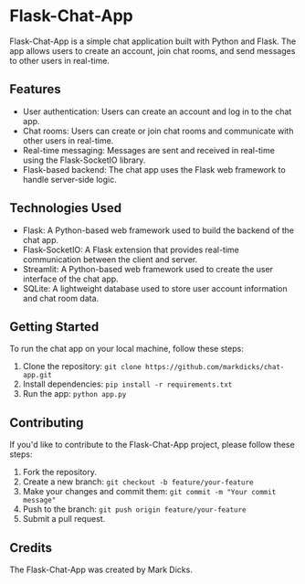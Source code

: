 # Flask-Chat-App

Flask-Chat-App is a simple chat application built with Python and Flask. The app allows users to create an account, join chat rooms, and send messages to other users in real-time.

## Features

- User authentication: Users can create an account and log in to the chat app.
- Chat rooms: Users can create or join chat rooms and communicate with other users in real-time.
- Real-time messaging: Messages are sent and received in real-time using the Flask-SocketIO library.
- Flask-based backend: The chat app uses the Flask web framework to handle server-side logic.

## Technologies Used

- Flask: A Python-based web framework used to build the backend of the chat app.
- Flask-SocketIO: A Flask extension that provides real-time communication between the client and server.
- Streamlit: A Python-based web framework used to create the user interface of the chat app.
- SQLite: A lightweight database used to store user account information and chat room data.

## Getting Started

To run the chat app on your local machine, follow these steps:

1. Clone the repository: `git clone https://github.com/markdicks/chat-app.git`
2. Install dependencies: `pip install -r requirements.txt`
3. Run the app: `python app.py`

## Contributing

If you'd like to contribute to the Flask-Chat-App project, please follow these steps:

1. Fork the repository.
2. Create a new branch: `git checkout -b feature/your-feature`
3. Make your changes and commit them: `git commit -m "Your commit message"`
4. Push to the branch: `git push origin feature/your-feature`
5. Submit a pull request.

## Credits

The Flask-Chat-App was created by Mark Dicks.

